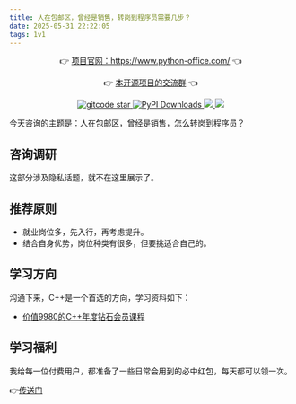 ```yaml
---
title: 人在包邮区，曾经是销售，转岗到程序员需要几步？
date: 2025-05-31 22:22:05
tags: 1v1
---
```

<p align="center">
	👉 <a target="_blank" href="https://www.python-office.com/">项目官网：https://www.python-office.com/</a> 👈
</p>
<p align="center">
	👉 <a target="_blank" href="http://www.python4office.cn/wechat-group/">本开源项目的交流群</a> 👈
</p>



<p align="center" name="gitcode">
	<a target="_blank" href='https://gitcode.com/CoderWanFeng1/python-office'>
		<img src='https://gitcode.com/CoderWanFeng1/python-office/star/badge.svg?theme=dark' alt='gitcode star'/>
	</a>	
	<a target="_blank" href='https://gitcode.com/CoderWanFeng1/python-office'>
<img src="https://static.pepy.tech/badge/python-office" alt="PyPI Downloads">
</a>
  	<a href="https://mp.weixin.qq.com/s/yaSmFKO3RrBpyanW3nvRAQ">
	<img src="https://img.shields.io/badge/QQ-163434413-orange"/>
  </a>
    	<a href="http://www.python4office.cn/wechat-group/">
	<img src="https://img.shields.io/badge/%E5%BE%AE%E4%BF%A1-%E4%BA%A4%E6%B5%81%E7%BE%A4-brightgreen"/>
  </a>

</p>

今天咨询的主题是：人在包邮区，曾经是销售，怎么转岗到程序员？

## 咨询调研

这部分涉及隐私话题，就不在这里展示了。

## 推荐原则

- 就业岗位多，先入行，再考虑提升。
- 结合自身优势，岗位种类有很多，但要挑适合自己的。

## 学习方向

沟通下来，C++是一个首选的方向，学习资料如下：

- [价值9980的C++年度钻石会员课程](https://pan.quark.cn/s/453a712eb550)


## 学习福利

我给每一位付费用户，都准备了一些日常会用到的必中红包，每天都可以领一次。

👉[传送门](http://python4office.cn/sideline-pro-list/)